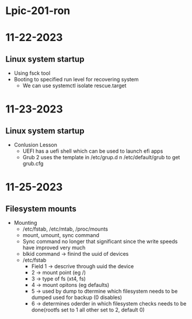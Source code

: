 # Lpic-201-ron

# 11-22-2023
## Linux system startup
* Using fsck tool 
* Booting to specified run level for recovering system
    * We can use systemctl isolate rescue.target

# 11-23-2023
## Linux system startup
* Conlusion Lesson
    * UEFI has a uefi shell which can be used to launch efi apps 
    * Grub 2 uses the template in /etc/grup.d n /etc/default/grub to get grub.cfg
 

# 11-25-2023
## Filesystem mounts
* Mounting
   * /etc/fstab, /etc/mtab, /proc/mounts
   * mount, umount, sync command
   * Sync command no longer that significant since the write speeds have improved very much
   * blkid command -> finind the uuid of devices
   * /etc/fstab
      * Field 1 -> descrive through uuid the device
      * 2 -> mount point (eg /)
      * 3 -> type of fs (xt4, fs)
      * 4 -> mount opitons (eg defaults)
      * 5 -> used by dump to dtermine which filesystem needs to be dumped used for backup (0 disables)
      * 6 -> determines oderder in which filesystem checks needs to be done(rootfs set to 1 all other set to 2, default 0)
